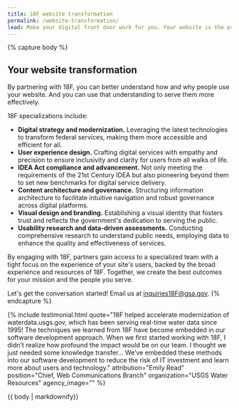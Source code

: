 ```yaml
---
title: 18F website transformation
permalink: /website-transformation/
lead: Make your digital front door work for you. Your website is the primary channel for the public to learn about and interact with your agency. 18F will uplift your customer experience to ensure it is effectively advancing your mission.
---
```


{% capture body %}
## Your website transformation
By partnering with 18F, you can better understand how and why people use your website. And you can use that understanding to serve them more effectively.

18F specializations include:
- <b>Digital strategy and modernization.</b> Leveraging the latest technologies to transform federal services, making them more accessible and efficient for all.
- <b>User experience design.</b> Crafting digital services with empathy and precision to ensure inclusivity and clarity for users from all walks of life.
- <b>IDEA Act compliance and advancement.</b> Not only meeting the requirements of the 21st Century IDEA but also pioneering beyond them to set new benchmarks for digital service delivery.
- <b>Content architecture and governance.</b> Structuring information architecture to facilitate intuitive navigation and robust governance across digital platforms.
- <b>Visual design and branding.</b> Establishing a visual identity that fosters trust and reflects the government's dedication to serving the public.
- <b>Usability research and data-driven assessments.</b> Conducting comprehensive research to understand public needs, employing data to enhance the quality and effectiveness of services.

By engaging with 18F, partners gain access to a specialized team with a tight focus on the experience of your site's users, backed by the broad experience and resources of 18F. Together, we create the best outcomes for your mission and the people you serve.

Let's get the conversation started! Email us at <a href="mailto:inquiries18F@gsa.gov">inquiries18F@gsa.gov</a>.
{% endcapture %}


{% include testimonial.html
    quote="18F helped accelerate modernization of waterdata.usgs.gov, which has been serving real-time water data since 1995! The techniques we learned from 18F have become embedded in our software development approach. When we first started working with 18F, I didn’t realize how profound the impact would be on our team. I thought we just needed some knowledge transfer... We’ve embedded these methods into our software development to reduce the risk of IT investment and learn more about users and technology."
    attribution="Emily Read"
    position="Chief, Web Communications Branch"
    organization="USGS Water Resources"
    agency_image=""
%}
<section class="usa-section section-padding-6">
<div class="grid-container">
  <div>
    {{ body | markdownify}}
  </div>
</div>
</section>
